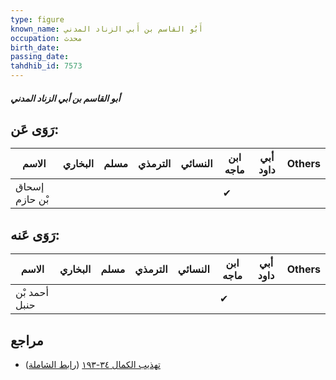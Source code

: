 ```yaml
---
type: figure
known_name: أَبُو القاسم بن أَبي الزناد المدني
occupation: محدث
birth_date:
passing_date:
tahdhib_id: 7573
---
```

##### أبو القاسم بن أبي الزناد المدني

## رَوَى عَن:
| الاسم          | البخاري | مسلم | الترمذي | النسائي | ابن ماجه | أبي داود | Others |
| -------------- | ------- | ---- | ------- | ------- | -------- | -------- | ------ |
| إسحاق بْن حازم |         |      |         |         | ✔        |          |        |
## رَوَى عَنه:
| الاسم         | البخاري | مسلم | الترمذي | النسائي | ابن ماجه | أبي داود | Others |
| ------------- | ------- | ---- | ------- | ------- | -------- | -------- | ------ |
| أحمد بْن حنبل |         |      |         |         | ✔        |          |        |
## مراجع
- [تهذيب الكمال ٣٤-١٩٣](obsidian://open?vault=Tahdhib-al-Kamal&file=Figures/٧٥٧٣-أبو%20القاسم%20بن%20أبي%20الزناد%20المدني) ([رابط الشاملة](https://shamela.ws/book/3722/18310))